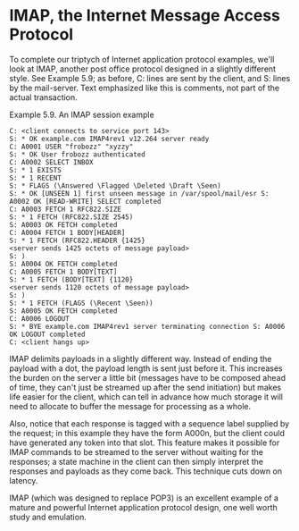 # IMAP, the Internet Message Access Protocol

To complete our triptych of Internet application protocol examples, we'll look at IMAP, another post office protocol designed in a slightly different style. See Example 5.9; as before, C: lines are sent by the client, and S: lines by the mail-server. Text emphasized like this is comments, not part of the actual transaction.

Example 5.9. An IMAP session example

```text
C: <client connects to service port 143>
S: * OK example.com IMAP4rev1 v12.264 server ready
C: A0001 USER "frobozz" "xyzzy"
S: * OK User frobozz authenticated
C: A0002 SELECT INBOX
S: * 1 EXISTS
S: * 1 RECENT
S: * FLAGS (\Answered \Flagged \Deleted \Draft \Seen)
S: * OK [UNSEEN 1] first unseen message in /var/spool/mail/esr S: A0002 OK [READ-WRITE] SELECT completed
C: A0003 FETCH 1 RFC822.SIZE
S: * 1 FETCH (RFC822.SIZE 2545)
S: A0003 OK FETCH completed
C: A0004 FETCH 1 BODY[HEADER]
S: * 1 FETCH (RFC822.HEADER {1425}
<server sends 1425 octets of message payload>
S: )
S: A0004 OK FETCH completed
C: A0005 FETCH 1 BODY[TEXT]
S: * 1 FETCH (BODY[TEXT] {1120}
<server sends 1120 octets of message payload>
S: )
S: * 1 FETCH (FLAGS (\Recent \Seen))
S: A0005 OK FETCH completed
C: A0006 LOGOUT
S: * BYE example.com IMAP4rev1 server terminating connection S: A0006 OK LOGOUT completed
C: <client hangs up>
```

IMAP delimits payloads in a slightly different way. Instead of ending the payload with a dot, the payload length is sent just before it. This increases the burden on the server a little bit \(messages have to be composed ahead of time, they can't just be streamed up after the send initiation\) but makes life easier for the client, which can tell in advance how much storage it will need to allocate to buffer the message for processing as a whole.

Also, notice that each response is tagged with a sequence label supplied by the request; in this example they have the form A000n, but the client could have generated any token into that slot. This feature makes it possible for IMAP commands to be streamed to the server without waiting for the responses; a state machine in the client can then simply interpret the responses and payloads as they come back. This technique cuts down on latency.

IMAP \(which was designed to replace POP3\) is an excellent example of a mature and powerful Internet application protocol design, one well worth study and emulation.

